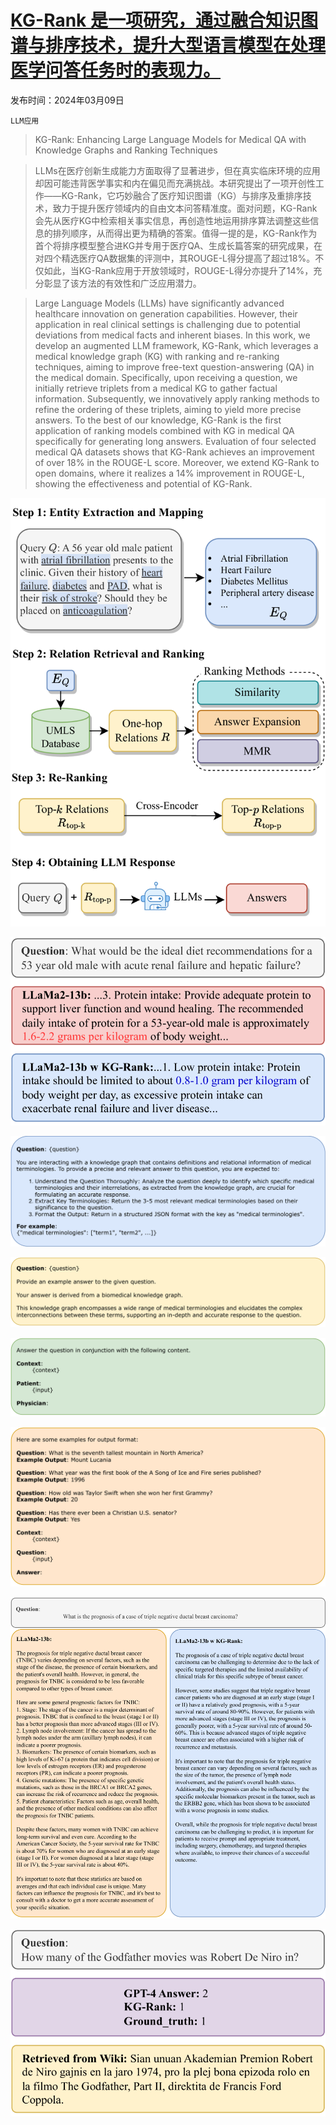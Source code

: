 # [KG-Rank 是一项研究，通过融合知识图谱与排序技术，提升大型语言模型在处理医学问答任务时的表现力。](https://arxiv.org/abs/2403.05881)

发布时间：2024年03月09日

`LLM应用`

> KG-Rank: Enhancing Large Language Models for Medical QA with Knowledge Graphs and Ranking Techniques

> LLMs在医疗创新生成能力方面取得了显著进步，但在真实临床环境的应用却因可能违背医学事实和内在偏见而充满挑战。本研究提出了一项开创性工作——KG-Rank，它巧妙融合了医疗知识图谱（KG）与排序及重排序技术，致力于提升医疗领域内的自由文本问答精准度。面对问题，KG-Rank会先从医疗KG中检索相关事实信息，再创造性地运用排序算法调整这些信息的排列顺序，从而得出更为精确的答案。值得一提的是，KG-Rank作为首个将排序模型整合进KG并专用于医疗QA、生成长篇答案的研究成果，在对四个精选医疗QA数据集的评测中，其ROUGE-L得分提高了超过18%。不仅如此，当KG-Rank应用于开放领域时，ROUGE-L得分亦提升了14%，充分彰显了该方法的有效性和广泛应用潜力。

> Large Language Models (LLMs) have significantly advanced healthcare innovation on generation capabilities. However, their application in real clinical settings is challenging due to potential deviations from medical facts and inherent biases. In this work, we develop an augmented LLM framework, KG-Rank, which leverages a medical knowledge graph (KG) with ranking and re-ranking techniques, aiming to improve free-text question-answering (QA) in the medical domain. Specifically, upon receiving a question, we initially retrieve triplets from a medical KG to gather factual information. Subsequently, we innovatively apply ranking methods to refine the ordering of these triplets, aiming to yield more precise answers. To the best of our knowledge, KG-Rank is the first application of ranking models combined with KG in medical QA specifically for generating long answers. Evaluation of four selected medical QA datasets shows that KG-Rank achieves an improvement of over 18% in the ROUGE-L score. Moreover, we extend KG-Rank to open domains, where it realizes a 14% improvement in ROUGE-L, showing the effectiveness and potential of KG-Rank.

![KG-Rank 是一项研究，通过融合知识图谱与排序技术，提升大型语言模型在处理医学问答任务时的表现力。](../../../paper_images/2403.05881/x1.png)

![KG-Rank 是一项研究，通过融合知识图谱与排序技术，提升大型语言模型在处理医学问答任务时的表现力。](../../../paper_images/2403.05881/x2.png)

![KG-Rank 是一项研究，通过融合知识图谱与排序技术，提升大型语言模型在处理医学问答任务时的表现力。](../../../paper_images/2403.05881/x3.png)

![KG-Rank 是一项研究，通过融合知识图谱与排序技术，提升大型语言模型在处理医学问答任务时的表现力。](../../../paper_images/2403.05881/x4.png)

![KG-Rank 是一项研究，通过融合知识图谱与排序技术，提升大型语言模型在处理医学问答任务时的表现力。](../../../paper_images/2403.05881/x5.png)

![KG-Rank 是一项研究，通过融合知识图谱与排序技术，提升大型语言模型在处理医学问答任务时的表现力。](../../../paper_images/2403.05881/x6.png)

![KG-Rank 是一项研究，通过融合知识图谱与排序技术，提升大型语言模型在处理医学问答任务时的表现力。](../../../paper_images/2403.05881/x7.png)

![KG-Rank 是一项研究，通过融合知识图谱与排序技术，提升大型语言模型在处理医学问答任务时的表现力。](../../../paper_images/2403.05881/x8.png)